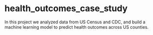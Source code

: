 # health_outcomes_case_study
In this project we analyzed data from US Census and CDC, and build a machine learning model to predict health outcomes across US counties.
